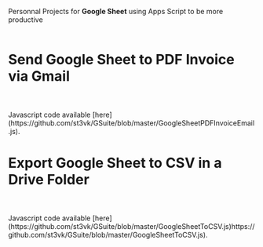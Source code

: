 Personnal Projects for <b>Google Sheet</b> using Apps Script to be more productive
<br></br>
<H1>Send Google Sheet to PDF Invoice via Gmail</H1>
<br></br>
Javascript code available [here](https://github.com/st3vk/GSuite/blob/master/GoogleSheetPDFInvoiceEmail.js). 

<H1>Export Google Sheet to CSV in a Drive Folder</H1>
<br></br>
Javascript code available [here](https://github.com/st3vk/GSuite/blob/master/GoogleSheetToCSV.js)https://github.com/st3vk/GSuite/blob/master/GoogleSheetToCSV.js). 
